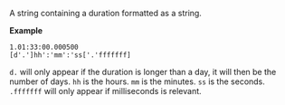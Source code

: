 A string containing a duration formatted as a string.

**Example**
```
1.01:33:00.000500
[d'.']hh':'mm':'ss['.'fffffff]
```

`d.` will only appear if the duration is longer than a day, it will then be the number of days.
`hh` is the hours.
`mm` is the minutes.
`ss` is the seconds.
`.fffffff` will only appear if milliseconds is relevant.
